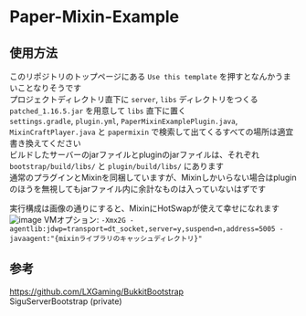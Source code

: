 # Paper-Mixin-Example
 
## 使用方法
このリポジトリのトップページにある `Use this template` を押すとなんかうまいことなりそうです\
プロジェクトディレクトリ直下に `server`, `libs` ディレクトリをつくる\
`patched_1.16.5.jar` を用意して `libs` 直下に置く\
`settings.gradle`, `plugin.yml`, `PaperMixinExamplePlugin.java`, `MixinCraftPlayer.java` と
`papermixin` で検索して出てくるすべての場所は適宜書き換えてください\
ビルドしたサーバーのjarファイルとpluginのjarファイルは、それぞれ\
`bootstrap/build/libs/` と `plugin/build/libs/` にあります\
通常のプラグインとMixinを同梱していますが、Mixinしかいらない場合はpluginのほうを無視してもjarファイル内に余計なものは入っていないはずです

実行構成は画像の通りにすると、MixinにHotSwapが使えて幸せになれます
![image](https://user-images.githubusercontent.com/41502287/131144343-1d0feefe-9f5d-4e06-8b83-e17fb02c02ab.png)
VMオプション: `-Xmx2G -agentlib:jdwp=transport=dt_socket,server=y,suspend=n,address=5005 -javaagent:"{mixinライブラリのキャッシュディレクトリ}"`

## 参考
https://github.com/LXGaming/BukkitBootstrap \
SiguServerBootstrap (private)
